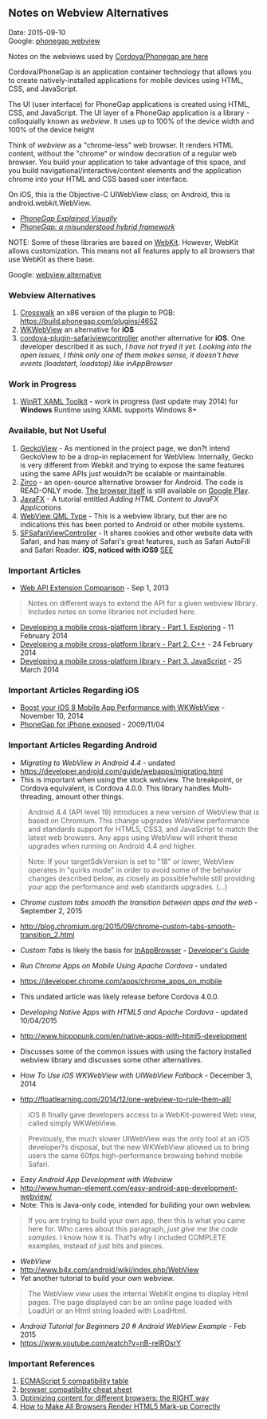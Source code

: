 ## Notes on Webview Alternatives ##
Date: 2015-09-10<br />
Google: [phonegap webview](https://www.google.com/search?q=phonegap+webview)

Notes on the webviews used by [Cordova/Phonegap are here](webview.md)

Cordova/PhoneGap is an application container technology that allows you to create natively-installed applications for mobile devices using HTML, CSS, and JavaScript.

The UI (user interface) for PhoneGap applications is created using HTML, CSS, and JavaScript. The UI layer of a PhoneGap application is a library - colloquially known as *webview*. It uses up to 100% of the device width and 100% of the device height 

Think of *webview* as a "chrome-less" web browser.  It renders HTML content, without the "chrome" or window decoration of a regular web browser.  You build your application to take advantage of this space,  and you build navigational/interactive/content elements and the application chrome into your HTML and CSS based user interface.

On iOS, this is the Objective-C UIWebView class; on Android, this is android.webkit.WebView.

* *[PhoneGap Explained Visually](http://phonegap.com/2012/05/02/phonegap-explained-visually/)*
* *[PhoneGap: a misunderstood hybrid framework](http://www.asyncdev.net/2012/10/phonegap-a-misunderstood-hybrid-framework/)*

NOTE: Some of these libraries are based on [WebKit](https://www.webkit.org/). However, WebKit allows customization. This means not all features apply to all browsers that use WebKit as there base.

Google: [webview alternative](https://www.google.com/search?q=webview+alternative)

### Webview Alternatives ###

1. [Crosswalk](https://crosswalk-project.org/) an x86 version of the plugin to PGB: https://build.phonegap.com/plugins/4652
2. [WKWebView](https://github.com/Telerik-Verified-Plugins/WKWebView) an alternative for **iOS**
3. [cordova-plugin-safariviewcontroller](https://github.com/EddyVerbruggen/cordova-plugin-safariviewcontroller)  another alternative for **iOS**. One developer described it as such, *I have not tryed it yet. Looking into the open issues, I think only one of them makes sense, it doesn't have events (loadstart, loadstop) like inAppBrowser*

### Work in Progress ###

1. [WinRT XAML Toolkit](http://winrtxamltoolkit.codeplex.com/) - work in progress (last update may 2014) for **Windows** Runtime using XAML supports Windows 8+


### Available, but Not Useful ###

1. [GeckoView](http://starkravingfinkle.org/blog/2013/10/geckoview-embedding-gecko-in-your-android-application/) - As mentioned in the project page, we don?t intend GeckoView to be a drop-in replacement for WebView. Internally, Gecko is very different from Webkit and trying to expose the same features using the same APIs just wouldn?t be scalable or maintainable.
2. [Zirco](http://code.google.com/p/zirco-browser/source/browse/trunk/src/org/zirco/ui/components/CustomWebView.java?r=435) - an open-source alternative browser for Android. The code is READ-ONLY mode. [The browser itself](https://code.google.com/p/zirco-browser/) is still available on [Google Play](https://play.google.com/store/apps/details?id=org.zirco&hl=en).
3. [JavaFX](https://docs.oracle.com/javafx/2/webview/jfxpub-webview.htm) - A tutorial entitled  *Adding HTML Content to JavaFX Applications*
4. [WebView QML Type](http://doc.qt.io/qt-5/qml-qtwebkit-webview.html) - This is a webview library, but ther are no indications this has been ported to Android or other mobile systems.
3. [SFSafariViewController](https://developer.apple.com/library/prerelease/ios/documentation/SafariServices/Reference/SFSafariViewController_Ref/index.html#//apple_ref/occ/cl/SFSafariViewController) - It shares cookies and other website data with Safari, and has many of Safari's great features, such as Safari AutoFill and Safari Reader. **iOS, noticed with iOS9** [SEE](http://community.phonegap.com/nitobi/topics/sfsafariviewcontroller-webview-alternative-for-ios9-or-better)


### Important Articles ###

- [Web API Extension Comparison](https://github.com/crosswalk-project/crosswalk-website/wiki/Web-API-Extension-Comparison) - Sep 1, 2013

> Notes on different ways to extend the API for a given webview library. Includes notes on some libraries not included here.

- [Developing a mobile cross-platform library - Part 1. Exploring](http://www.skyscanner.net/blogs/developing-mobile-cross-platform-library-part-1-exploring) - 11 February 2014
- [Developing a mobile cross-platform library - Part 2. C++](http://www.skyscanner.net/blogs/developing-mobile-cross-platform-library-part-2-c) - 24 February 2014
- [Developing a mobile cross-platform library - Part 3. JavaScript](http://www.skyscanner.net/blogs/developing-mobile-cross-platform-library-part-3-javascript) - 25 March 2014

### Important Articles Regarding iOS ###

- [Boost your iOS 8 Mobile App Performance with WKWebView](http://devgirl.org/2014/11/10/boost-your-ios-8-mobile-app-performance-with-wkwebview/) - November 10, 2014
- [PhoneGap for iPhone exposed](https://web.archive.org/web/20111212050707/http://blogs.nitobi.com/jesse/2009/11/04/phonegap-for-iphone-exposed) - 2009/11/04

### Important Articles Regarding Android ###

* *Migrating to WebView in Android 4.4* - undated
* https://developer.android.com/guide/webapps/migrating.html
* This is important when using the stock webview. The breakpoint, or Cordova equivalent, is Cordova 4.0.0. This library handles Multi-threading, amount other things.
> Android 4.4 (API level 19) introduces a new version of WebView that is based on Chromium. This change upgrades WebView performance and standards support for HTML5, CSS3, and JavaScript to match the latest web browsers. Any apps using WebView will inherit these upgrades when running on Android 4.4 and higher.

> Note: If your targetSdkVersion is set to "18" or lower, WebView operates in "quirks mode" in order to avoid some of the behavior changes described below, as closely as possible?while still providing your app the performance and web standards upgrades. (...)

* *Chrome custom tabs smooth the transition between apps and the web* - September 2, 2015
* http://blog.chromium.org/2015/09/chrome-custom-tabs-smooth-transition_2.html
* *Custom Tabs* is likely the basis for [InAppBrowser](https://www.npmjs.com/package/cordova-plugin-inappbrowser) - [Developer's Guide](https://developer.chrome.com/multidevice/android/customtabs)

* *Run Chrome Apps on Mobile Using Apache Cordova* - undated
* https://developer.chrome.com/apps/chrome_apps_on_mobile
* This undated article was likely release before Cordova 4.0.0.

* *Developing Native Apps with HTML5 and Apache Cordova* - updated 10/04/2015 
* http://www.hippopunk.com/en/native-apps-with-html5-development
* Discusses some of the common issues with using the factory installed webview library and discusses some other alternatives.

* *How To Use iOS WKWebView with UIWebView Fallback* - December 3, 2014
* http://floatlearning.com/2014/12/one-webview-to-rule-them-all/
> iOS 8 finally gave developers access to a WebKit-powered Web view, called simply WKWebView.

> Previously, the much slower UIWebView was the only tool at an iOS developer?s disposal, but the new WKWebView allowed us to bring users the same 60fps high-performance browsing behind mobile Safari.

* *Easy Android App Development with Webview*
* http://www.human-element.com/easy-android-app-development-webview/
* Note: This is Java-only code, intended for building your own webview.
> If you are trying to build your own app, then this is what you came here for. Who cares about this paragraph, *just give me the code samples*. I know how it is. That?s why I included COMPLETE examples, instead of just bits and pieces.

* *WebView*
* http://www.b4x.com/android/wiki/index.php/WebView
* Yet another tutorial to build your own webview.
> The WebView view uses the internal WebKit engine to display Html pages. The page displayed can be an online page loaded with LoadUrl or an Html string loaded with LoadHtml.

* *Android Tutorial for Beginners 20 # Android WebView Example* - Feb 2015
* https://www.youtube.com/watch?v=nB-relROsrY

### Important References ###

1. [ECMAScript 5 compatibility table](http://kangax.github.io/compat-table/es5/)
2. [browser compatibility cheat sheet](http://sheet.shiar.nl/browser)
3. [Optimizing content for different browsers: the RIGHT way](https://www.w3.org/community/webed/wiki/Optimizing_content_for_different_browsers:_the_RIGHT_way)
4. [How to Make All Browsers Render HTML5 Mark-up Correctly](http://code.tutsplus.com/tutorials/how-to-make-all-browsers-render-html5-mark-up-correctly-even-ie6--net-8669)

